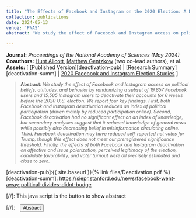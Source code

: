 ```yaml
---
title: "The Effects of Facebook and Instagram on the 2020 Election: A Deactivation Experiment"
collection: publications
date: 2024-05-13
venue: 'PNAS'
abstract: "We study the effect of Facebook and Instagram access on political beliefs, attitudes, and behavior by randomizing a subset of 19,857 Facebook users and 15,585 Instagram users to deactivate their accounts for 6 wk before the 2020 U.S. election. We report four key findings. First, both Facebook and Instagram deactivation reduced an index of political participation (driven mainly by reduced participation online). Second, Facebook deactivation had no significant effect on an index of knowledge, but secondary analyses suggest that it reduced knowledge of general news while possibly also decreasing belief in misinformation circulating online. Third, Facebook deactivation may have reduced self-reported net votes for Trump, though this effect does not meet our preregistered significance threshold. Finally, the effects of both Facebook and Instagram deactivation on affective and issue polarization, perceived legitimacy of the election, candidate favorability, and voter turnout were all precisely estimated and close to zero."

---
```


**Journal:** _Proceedings of the National Academy of Sciences (May 2024)_
<br>
**Coauthors:** [Hunt Allcott][hallcott], [Matthew Gentzkow][mgentzkow] (two co-lead authors), et al.
<br>
**Assets:** [ [Published Version][deactivation-pub] | [Research Summary][deactivation-summ] | [2020 Facebook and Instagram Election Studies][fies] ]



><span style="font-size:.9em;">**Abstract:** *We study the effect of Facebook and Instagram access on political beliefs, attitudes, and behavior by randomizing a subset of 19,857 Facebook users and 15,585 Instagram users to deactivate their accounts for 6 weeks before the 2020 U.S. election. We report four key findings. First, both Facebook and Instagram deactivation reduced an index of political participation (driven mainly by reduced participation online). Second, Facebook deactivation had no significant effect on an index of knowledge, but secondary analyses suggest that it reduced knowledge of general news while possibly also decreasing belief in misinformation circulating online. Third, Facebook deactivation may have reduced self-reported net votes for Trump, though this effect does not meet our preregistered significance threshold. Finally, the effects of both Facebook and Instagram deactivation on affective and issue polarization, perceived legitimacy of the election, candidate favorability, and voter turnout were all precisely estimated and close to zero.*</span>

[hallcott]: https://allcott.stanford.edu/
[mgentzkow]: https://www.matthewgentzkow.com/
[fies]: https://research.facebook.com/2020-election-research/
[deactivation-pub]:{{ site.baseurl }}{% link files/Deactivation.pdf %}
[deactivation-summ]: https://siepr.stanford.edu/news/facebook-went-away-political-divides-didnt-budge

[//]: This java script is the button to show abstract
<script>
 function visib(id) {
  var x = document.getElementById(id);
  if (x.style.display === "block") {
    x.style.display = "none";
  } else {
    x.style.display = "block";
  }
}
</script>

[//]:&emsp;<button onclick="visib('polariz')" class="btn btn--inverse btn--small">Abstract</button>
